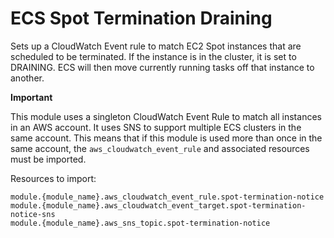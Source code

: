 # ECS Spot Termination Draining

Sets up a CloudWatch Event rule to match EC2 Spot instances
that are scheduled to be terminated. If the instance is
in the cluster, it is set to DRAINING. ECS will then move
currently running tasks off that instance to another.

**Important**

This module uses a singleton CloudWatch Event Rule to
match all instances in an AWS account. It uses SNS to
support multiple ECS clusters in the same account. This
means that if this module is used more than once in the same
account, the `aws_cloudwatch_event_rule` and associated
resources must be imported.

Resources to import:

```
module.{module_name}.aws_cloudwatch_event_rule.spot-termination-notice
module.{module_name}.aws_cloudwatch_event_target.spot-termination-notice-sns
module.{module_name}.aws_sns_topic.spot-termination-notice
```
